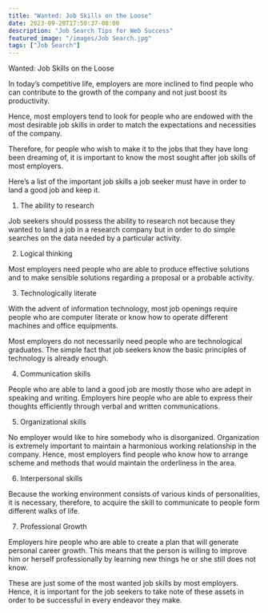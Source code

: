 ```yaml
---
title: "Wanted: Job Skills on the Loose"
date: 2023-09-20T17:50:37-08:00
description: "Job Search Tips for Web Success"
featured_image: "/images/Job Search.jpg"
tags: ["Job Search"]
---
```


Wanted: Job Skills on the Loose

In today’s competitive life, employers are more inclined to find people who can contribute to the growth of the company and not just boost its productivity.

Hence, most employers tend to look for people who are endowed with the most desirable job skills in order to match the expectations and necessities of the company.

Therefore, for people who wish to make it to the jobs that they have long been dreaming of, it is important to know the most sought after job skills of most employers.

Here’s a list of the important job skills a job seeker must have in order to land a good job and keep it.

1. The ability to research

Job seekers should possess the ability to research not because they wanted to land a job in a research company but in order to do simple searches on the data needed by a particular activity.

2. Logical thinking

Most employers need people who are able to produce effective solutions and to make sensible solutions regarding a proposal or a probable activity.

3. Technologically literate

With the advent of information technology, most job openings require people who are computer literate or know how to operate different machines and office equipments.

Most employers do not necessarily need people who are technological graduates. The simple fact that job seekers know the basic principles of technology is already enough.

4. Communication skills

People who are able to land a good job are mostly those who are adept in speaking and writing. Employers hire people who are able to express their thoughts efficiently through verbal and written communications.

5. Organizational skills

No employer would like to hire somebody who is disorganized. Organization is extremely important to maintain a harmonious working relationship in the company. Hence, most employers find people who know how to arrange scheme and methods that would maintain the orderliness in the area.

6. Interpersonal skills

Because the working environment consists of various kinds of personalities, it is necessary, therefore, to acquire the skill to communicate to people form different walks of life.

7. Professional Growth

Employers hire people who are able to create a plan that will generate personal career growth. This means that the person is willing to improve him or herself professionally by learning new things he or she still does not know.

These are just some of the most wanted job skills by most employers. Hence, it is important for the job seekers to take note of these assets in order to be successful in every endeavor they make.

